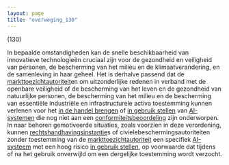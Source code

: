 ```yaml
---
layout: page
title: "overweging_130"
---
```


(130)

In bepaalde omstandigheden kan de snelle beschikbaarheid van innovatieve technologieën cruciaal zijn voor de gezondheid en veiligheid van personen, de bescherming van het milieu en de klimaatverandering, en de samenleving in haar geheel. Het is derhalve passend dat de [markttoezichtautoriteit](a3.md#^mta)en om uitzonderlijke redenen in verband met de openbare veiligheid of de bescherming van het leven en de gezondheid van natuurlijke personen, de bescherming van het milieu en de bescherming van essentiële industriële en infrastructurele activa toestemming kunnen verlenen voor het [in de handel brengen](a3.md#^handel) of [in gebruik stellen](a3.md#^gebruik) van [AI-systemen](a3.md#^ai-systeem) die nog niet aan een [conformiteitsbeoordeling](a3.md#^conformiteitsbeoordeling) zijn onderworpen. In naar behoren gemotiveerde situaties, zoals voorzien in deze verordening, kunnen [rechtshandhavingsinstantie](a3.md#^rhi)s of civielebeschermingsautoriteiten zonder toestemming van de [markttoezichtautoriteit](a3.md#^mta) een specifiek [AI-systeem](a3.md#^ai-systeem) met een hoog risico [in gebruik stellen](a3.md#^gebruik), op voorwaarde dat tijdens of na het gebruik onverwijld om een dergelijke toestemming wordt verzocht.